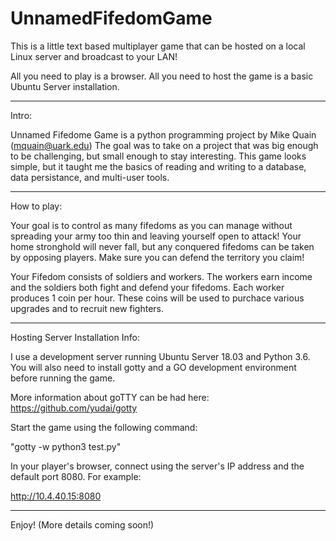 # UnnamedFifedomGame
This is a little text based multiplayer game that can be hosted on a local Linux server and broadcast to your LAN!

All you need to play is a browser. All you need to host the game is a basic Ubuntu Server installation.

---------------------------------------------------------------------------------------------------------------

Intro:

Unnamed Fifedome Game is a python programming project by Mike Quain (mquain@uark.edu)
The goal was to take on a project that was big enough to be challenging, but small enough to stay interesting.
This game looks simple, but it taught me the basics of reading and writing to a database, data persistance, and multi-user tools.

---------------------------------------------------------------------------------------------------------------

How to play:

Your goal is to control as many fifedoms as you can manage without spreading your army too thin and leaving yourself open to attack!
Your home stronghold will never fall, but any conquered fifedoms can be taken by opposing players. Make sure you can defend the
territory you claim!

Your Fifedom consists of soldiers and workers. The workers earn income and the soldiers both fight and defend your fifedoms.
Each worker produces 1 coin per hour. These coins will be used to purchace various upgrades and to recruit new fighters.

---------------------------------------------------------------------------------------------------------------

Hosting Server Installation Info:

I use a development server running Ubuntu Server 18.03 and Python 3.6. You will also need to install gotty and a GO development environment 
before running the game.

More information about goTTY can be had here: https://github.com/yudai/gotty


Start the game using the following command:

"gotty -w python3 test.py"

In your player's browser, connect using the server's IP address and the default port 8080. For example:

http://10.4.40.15:8080

-----------------------------------------------------------------------------------------------------------------

Enjoy! (More details coming soon!)
